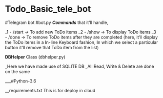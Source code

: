 # Todo_Basic_tele_bot

#Telegram bot 
#bot.py
___Commands___ that it'll handle,

_1 - /start -> To add new ToDo items
_2 - /show -> To display ToDo items
_3 - /done -> To remove ToDo items after they are completed
    (here, it'll display the ToDo items in a In-line Keyboard fashion, In which we select a particular button it'll remove that ToDo item from the list)
    
__DBHelper__ Class (dbhelper.py)

_Here we have made use of SQLITE DB
_All Read, Write & Delete are done on the same

___#Python-3.6

__requirements.txt
This is for deploy in cloud
